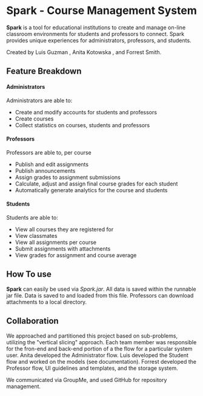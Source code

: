 # Spark - Course Management System

**Spark** is a tool for educational institutions to create and manage on-line classroom environments for students and professors to connect. Spark provides unique experiences for administrators, professors, and students.

Created by 	Luis Guzman , Anita Kotowska , and Forrest Smith.

## Feature Breakdown

#### Administrators
Administrators are able to: 
- Create and modify accounts for students and professors
- Create courses
- Collect statistics on courses, students and professors

#### Professors
Professors are able to, per course
- Publish and edit assignments
- Publish announcements
- Assign grades to assignment submissions
- Calculate, adjust and assign final course grades for each student
- Automatically generate analytics for the course and students

#### Students
Students are able to:
- View all courses they are registered for
- View classmates
- View all assignments per course
- Submit assignments with attachments
- View grades for assignment and course average

## How To use

**Spark** can easily be used via _Spark.jar_. All data is saved within the runnable jar file. Data is saved to and loaded from this file. Professors can download attachments to a local directory.

## Collaboration
We approached and partitioned this project based on sub-problems, utilizing the "vertical slicing" approach. Each team member was responsible for the fron-end and back-end portion of a the flow for a particular system user. Anita developed the Administrator flow. Luis developed the Student flow and worked on the models (see documentation). Forrest developed the Professor flow, UI guidelines and templates, and the storage system.

We communicated via GroupMe, and used GitHub for repository management. 
